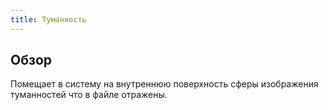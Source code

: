 ```yaml
---
title: Туманность
---
```


## Обзор

Помещает в систему на внутреннюю поверхность сферы изображения туманностей что в файле отражены.